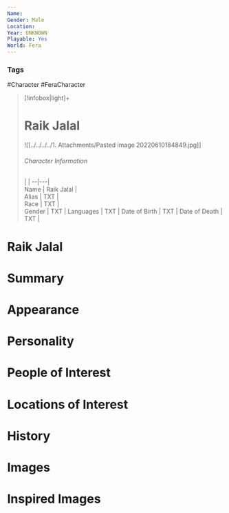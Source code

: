 ```yaml
---
Name: 
Gender: Male
Location: 
Year: UNKNOWN
Playable: Yes
World: Fera
---
```


### Tags
#Character #FeraCharacter 

> [!infobox|light]+  
> # Raik Jalal  
> ![[../../../../1. Attachments/Pasted image 20220610184849.jpg]]
> ###### Character Information
>  |   |
> --|---|  
> Name | Raik Jalal |  
> Alias | TXT |  
> Race | TXT |  
> Gender | TXT |
> Languages | TXT |
> Date of Birth | TXT |
> Date of Death | TXT |

# Raik Jalal

# Summary

# Appearance

# Personality

# People of Interest

# Locations of Interest

# History

# Images

# Inspired Images
